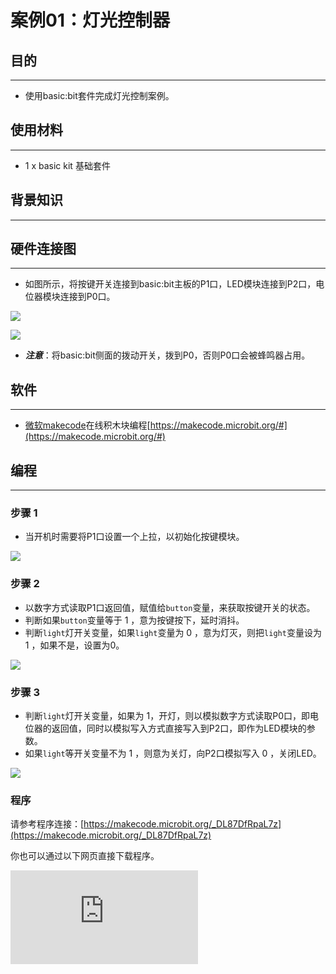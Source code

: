﻿# 案例01：灯光控制器

## 目的
---

- 使用basic:bit套件完成灯光控制案例。

## 使用材料
---

- 1 x basic kit 基础套件

## 背景知识
---

## 硬件连接图
---

- 如图所示，将按键开关连接到basic:bit主板的P1口，LED模块连接到P2口，电位器模块连接到P0口。

![](https://wiki-media-ef.oss-cn-hongkong.aliyuncs.com//images/27lfueI.jpg)

![](https://wiki-media-ef.oss-cn-hongkong.aliyuncs.com//images/Fmowi1n.jpg)

- ***注意***：将basic:bit侧面的拨动开关，拨到P0，否则P0口会被蜂鸣器占用。

## 软件
---
- [微软makecode](https://makecode.microbit.org/#)在线积木块编程[https://makecode.microbit.org/#](https://makecode.microbit.org/#)

## 编程
---
### 步骤 1

- 当开机时需要将P1口设置一个上拉，以初始化按键模块。

![](https://wiki-media-ef.oss-cn-hongkong.aliyuncs.com//images/basic_kit_case_01_01.png)

### 步骤 2

- 以数字方式读取P1口返回值，赋值给`button`变量，来获取按键开关的状态。
- 判断如果`button`变量等于 1 ，意为按键按下，延时消抖。
- 判断`light`灯开关变量，如果`light`变量为 0 ，意为灯灭，则把`light`变量设为 1 ，如果不是，设置为0。

![](https://wiki-media-ef.oss-cn-hongkong.aliyuncs.com//images/basic_kit_case_01_02.png)

### 步骤 3

- 判断`light`灯开关变量，如果为 1，开灯，则以模拟数字方式读取P0口，即电位器的返回值，同时以模拟写入方式直接写入到P2口，即作为LED模块的参数。
- 如果`light`等开关变量不为 1 ，则意为关灯，向P2口模拟写入 0 ，关闭LED。

![](https://wiki-media-ef.oss-cn-hongkong.aliyuncs.com//images/basic_kit_case_01_03.png)

### 程序

请参考程序连接：[https://makecode.microbit.org/_DL87DfRpaL7z](https://makecode.microbit.org/_DL87DfRpaL7z)

你也可以通过以下网页直接下载程序。


<div
    style={{
        position: 'relative',
        paddingBottom: '60%',
        overflow: 'hidden',
    }}
>
    <iframe
        src="https://makecode.microbit.org/_DL87DfRpaL7z"
        frameborder="0"
        sandbox="allow-popups allow-forms allow-scripts allow-same-origin"
        style={{
            position: 'absolute',
            width: '100%',
            height: '100%',
        }}
    />
</div>

## 结论
---

- 按下按键灯亮，再次按下灯灭。当灯亮时调节电位器旋钮，可以调节灯的亮度。

## 思考
---

- 延时消抖的作用和意义是什么？

## 常见问题
---


## 相关阅读
---
